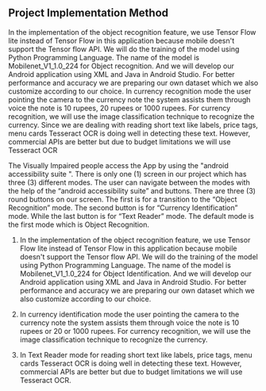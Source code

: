 ## Project Implementation Method
In the implementation of the object recognition feature, we use Tensor Flow lite instead of Tensor Flow in this application because mobile doesn't support the Tensor flow API. We will do the training of the model using Python Programming Language. The name of the model is Mobilenet_V1_1.0_224 for Object recognition. And we will develop our Android application using XML and Java in Android Studio. For better performance and accuracy we are preparing our own dataset which we also customize according to our choice. In currency recognition mode the user pointing the camera to the currency note the system assists them through voice the note is 10 rupees, 20 rupees or 1000 rupees. For currency recognition, we will use the image classification technique to recognize the currency. Since we are dealing with reading short text like labels, price tags, menu cards Tesseract OCR is doing well in detecting these text. However, commercial APIs are better but due to budget limitations we will use Tesseract OCR

The Visually Impaired people access the App by using the "android accessibility suite ". There is only one (1) screen in our project which has three (3) different modes. The user can navigate between the modes with the help of the “android accessibility suite” and buttons. There are three (3) round buttons on our screen. The first is for a transition to the “Object Recognition” mode. The second button is for “Currency Identification” mode. While the last button is for “Text Reader” mode. The default mode is the first mode which is Object Recognition.

1) In the implementation of the object recognition feature, we use Tensor Flow lite instead of Tensor Flow in this application because mobile doesn't support the Tensor flow API. We will do the training of the model using Python Programming Language. The name of the model is Mobilenet_V1_1.0_224 for Object Identification. And we will develop our Android application using XML and Java in Android Studio. For better performance and accuracy we are preparing our own dataset which we also customize according to our choice.
 
2) In currency identification mode the user pointing the camera to the currency note the system assists them through voice the note is 10 rupees or 20 or 1000 rupees. For currency recognition, we will use the image classification technique to recognize the currency.
 
3) In Text Reader mode for reading short text like labels, price tags, menu cards Tesseract OCR is doing well in detecting these text. However, commercial APIs are better but due to budget limitations we will use Tesseract OCR.
